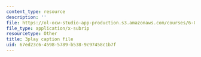 ```yaml
---
content_type: resource
description: ''
file: https://ol-ocw-studio-app-production.s3.amazonaws.com/courses/6-042j-mathematics-for-computer-science-fall-2010/67ed23c645985789b5389c97458c1b7f_5RSMLgy06Ew.vtt
file_type: application/x-subrip
resourcetype: Other
title: 3play caption file
uid: 67ed23c6-4598-5789-b538-9c97458c1b7f
---
```

